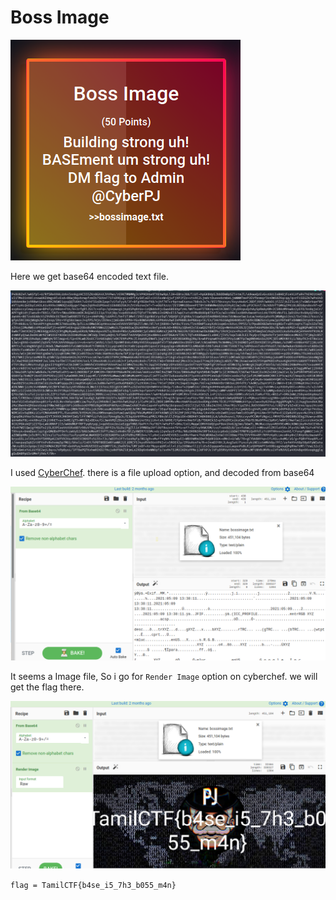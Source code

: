 # Boss Image

![](img/chall.png)

Here we get base64 encoded text file.

![](img/0.png)

I used [CyberChef](https://gchq.github.io/CyberChef/). there is a file upload option, and decoded from base64

![](img/1.png)

It seems a Image file, So i go for `Render Image` option on cyberchef. we will get the flag there.

![](img/flag.png)

```flag = TamilCTF{b4se_i5_7h3_b055_m4n}```
